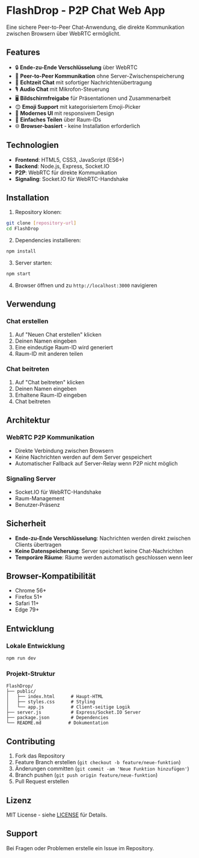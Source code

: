 # FlashDrop - P2P Chat Web App

Eine sichere Peer-to-Peer Chat-Anwendung, die direkte Kommunikation zwischen Browsern über WebRTC ermöglicht.

## Features

- 🔒 **Ende-zu-Ende Verschlüsselung** über WebRTC
- 🚀 **Peer-to-Peer Kommunikation** ohne Server-Zwischenspeicherung
- 💬 **Echtzeit Chat** mit sofortiger Nachrichtenübertragung
- 🎙️ **Audio Chat** mit Mikrofon-Steuerung
- 🖥️ **Bildschirmfreigabe** für Präsentationen und Zusammenarbeit
- 😊 **Emoji Support** mit kategorisiertem Emoji-Picker
- 🎨 **Modernes UI** mit responsivem Design
- 🔗 **Einfaches Teilen** über Raum-IDs
- 🌐 **Browser-basiert** - keine Installation erforderlich

## Technologien

- **Frontend**: HTML5, CSS3, JavaScript (ES6+)
- **Backend**: Node.js, Express, Socket.IO
- **P2P**: WebRTC für direkte Kommunikation
- **Signaling**: Socket.IO für WebRTC-Handshake

## Installation

1. Repository klonen:
```bash
git clone [repository-url]
cd FlashDrop
```

2. Dependencies installieren:
```bash
npm install
```

3. Server starten:
```bash
npm start
```

4. Browser öffnen und zu `http://localhost:3000` navigieren

## Verwendung

### Chat erstellen
1. Auf "Neuen Chat erstellen" klicken
2. Deinen Namen eingeben
3. Eine eindeutige Raum-ID wird generiert
4. Raum-ID mit anderen teilen

### Chat beitreten
1. Auf "Chat beitreten" klicken
2. Deinen Namen eingeben
3. Erhaltene Raum-ID eingeben
4. Chat beitreten

## Architektur

### WebRTC P2P Kommunikation
- Direkte Verbindung zwischen Browsern
- Keine Nachrichten werden auf dem Server gespeichert
- Automatischer Fallback auf Server-Relay wenn P2P nicht möglich

### Signaling Server
- Socket.IO für WebRTC-Handshake
- Raum-Management
- Benutzer-Präsenz

## Sicherheit

- **Ende-zu-Ende Verschlüsselung**: Nachrichten werden direkt zwischen Clients übertragen
- **Keine Datenspeicherung**: Server speichert keine Chat-Nachrichten
- **Temporäre Räume**: Räume werden automatisch geschlossen wenn leer

## Browser-Kompatibilität

- Chrome 56+
- Firefox 51+
- Safari 11+
- Edge 79+

## Entwicklung

### Lokale Entwicklung
```bash
npm run dev
```

### Projekt-Struktur
```
FlashDrop/
├── public/
│   ├── index.html      # Haupt-HTML
│   ├── styles.css      # Styling
│   └── app.js          # Client-seitige Logik
├── server.js           # Express/Socket.IO Server
├── package.json        # Dependencies
└── README.md          # Dokumentation
```

## Contributing

1. Fork das Repository
2. Feature Branch erstellen (`git checkout -b feature/neue-funktion`)
3. Änderungen committen (`git commit -am 'Neue Funktion hinzufügen'`)
4. Branch pushen (`git push origin feature/neue-funktion`)
5. Pull Request erstellen

## Lizenz

MIT License - siehe [LICENSE](LICENSE) für Details.

## Support

Bei Fragen oder Problemen erstelle ein Issue im Repository.
